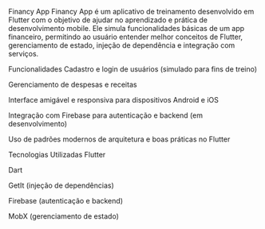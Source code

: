 Financy App
Financy App é um aplicativo de treinamento desenvolvido em Flutter com o objetivo de ajudar no aprendizado e prática de desenvolvimento mobile. Ele simula funcionalidades básicas de um app financeiro, permitindo ao usuário entender melhor conceitos de Flutter, gerenciamento de estado, injeção de dependência e integração com serviços.

Funcionalidades
Cadastro e login de usuários (simulado para fins de treino)

Gerenciamento de despesas e receitas

Interface amigável e responsiva para dispositivos Android e iOS

Integração com Firebase para autenticação e backend (em desenvolvimento)

Uso de padrões modernos de arquitetura e boas práticas no Flutter

Tecnologias Utilizadas
Flutter

Dart

GetIt (injeção de dependências)

Firebase (autenticação e backend)

MobX (gerenciamento de estado)
